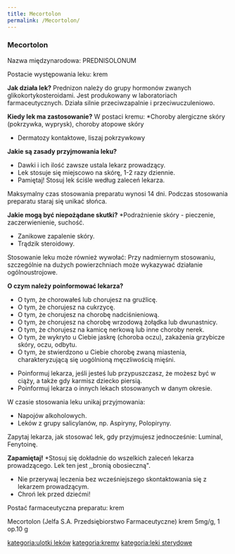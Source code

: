 ```yaml
---
title: Mecortolon
permalink: /Mecortolon/
---
```


### Mecortolon

Nazwa międzynarodowa:
PREDNISOLONUM

Postacie występowania leku:
krem

**Jak działa lek?**
Prednizon należy do grupy hormonów zwanych glikokortykosteroidami. Jest produkowany w laboratoriach farmaceutycznych. Działa silnie przeciwzapalnie i przeciwuczuleniowo.

**Kiedy lek ma zastosowanie?**
W postaci kremu:
\*Choroby alergiczne skóry (pokrzywka, wyprysk), choroby atopowe skóry

-   Dermatozy kontaktowe, liszaj pokrzywkowy

**Jakie są zasady przyjmowania leku?**

-   Dawki i ich ilość zawsze ustala lekarz prowadzący.
-   Lek stosuje się miejscowo na skórę, 1-2 razy dziennie.
-   Pamiętaj! Stosuj lek ściśle według zaleceń lekarza.

Maksymalny czas stosowania preparatu wynosi 14 dni. Podczas stosowania preparatu staraj się unikać słońca.

**Jakie mogą być niepożądane skutki?**
\*Podrażnienie skóry - pieczenie, zaczerwienienie, suchość.

-   Zanikowe zapalenie skóry.
-   Trądzik steroidowy.

Stosowanie leku może również wywołać:
Przy nadmiernym stosowaniu, szczególnie na dużych powierzchniach może wykazywać działanie ogólnoustrojowe.

**O czym należy poinformować lekarza?**

-   O tym, że chorowałeś lub chorujesz na gruźlicę.
-   O tym, że chorujesz na cukrzycę.
-   O tym, że chorujesz na chorobę nadciśnieniową.
-   O tym, że chorujesz na chorobę wrzodową żołądka lub dwunastnicy.
-   O tym, że chorujesz na kamicę nerkową lub inne choroby nerek.
-   O tym, że wykryto u Ciebie jaskrę (choroba oczu), zakażenia grzybicze skóry, oczu, odbytu.
-   O tym, że stwierdzono u Ciebie chorobę zwaną miastenia, charakteryzującą się uogólnioną męczliwością mięśni.

<!-- -->

-   Poinformuj lekarza, jeśli jesteś lub przypuszczasz, że możesz być w ciąży, a także gdy karmisz dziecko piersią.
-   Poinformuj lekarza o innych lekach stosowanych w danym okresie.

W czasie stosowania leku unikaj przyjmowania:

-   Napojów alkoholowych.
-   Leków z grupy salicylanów, np. Aspiryny, Polopiryny.

Zapytaj lekarza, jak stosować lek, gdy przyjmujesz jednocześnie: Luminal, Fenytoinę.

**Zapamiętaj!**
\*Stosuj się dokładnie do wszelkich zaleceń lekarza prowadzącego. Lek ten jest ,,bronią obosieczną".

-   Nie przerywaj leczenia bez wcześniejszego skontaktowania się z lekarzem prowadzącym.
-   Chroń lek przed dziećmi!

Postać farmaceutyczna preparatu: krem

Mecortolon (Jelfa S.A. Przedsiębiorstwo Farmaceutyczne) krem 5mg/g, 1 op.10 g

[kategoria:ulotki leków](/kategoria:ulotki_leków "wikilink") [kategoria:kremy](/kategoria:kremy "wikilink") [kategoria:leki sterydowe](/kategoria:leki_sterydowe "wikilink")